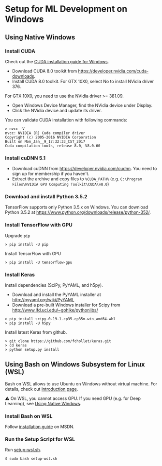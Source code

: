 # Setup for ML Development on Windows

## Using Native Windows

### Install CUDA
Check out the [CUDA installation guide for Windows](http://docs.nvidia.com/cuda/cuda-installation-guide-linux/#axzz4VZnqTJ2A).
* Download CUDA 8.0 toolkit from https://developer.nvidia.com/cuda-downloads.
* Install CUDA 8.0 toolkit. For GTX 10X0, select No to install NVidia driver 376.

For GTX 10X0, you need to use the NVidia driver >= 381.09.
* Open Windows Device Manager, find the NVidia device under Display.
* Click the NVidia device and update its driver.

You can validate CUDA installation with following commands:
```
> nvcc -V
nvcc: NVIDIA (R) Cuda compiler driver
Copyright (c) 2005-2016 NVIDIA Corporation
Built on Mon_Jan__9_17:32:33_CST_2017
Cuda compilation tools, release 8.0, V8.0.60
```

### Install cuDNN 5.1
* Download cuDNN from https://developer.nvidia.com/cudnn. You need to sign up for membership if you haven't.
* Extract the archive and copy files to `%CUDA_PATH%` (e.g. `C:\Program Files\NVIDIA GPU Computing Toolkit\CUDA\v8.0`)

### Download and install Python 3.5.2
TensorFlow supports only Python 3.5.x on Windows. You can download Python 3.5.2 at https://www.python.org/downloads/release/python-352/.

### Install TensorFlow with GPU
Upgrade `pip`
```
> pip install -U pip
```

Install TensorFlow with GPU
```
> pip install -U tensorflow-gpu
```

### Install Keras
Install dependencies (SciPy, PyYAML, and h5py).
* Download and install the PyYAML installer at http://pyyaml.org/wiki/PyYAML
* Download a pre-built Windows installer for Scipy from http://www.lfd.uci.edu/~gohlke/pythonlibs/
```
> pip install scipy-0.19.1-cp35-cp35m-win_amd64.whl
> pip install -U h5py
```

Install latest Keras from github.
```
> git clone https://github.com/fchollet/keras.git
> cd keras
> python setup.py install
```

## Using Bash on Windows Subsystem for Linux (WSL)
Bash on WSL allows to use Ubuntu on Windows without virtual machine. For details, check out [introduction page](https://msdn.microsoft.com/en-us/commandline/wsl/about).

:warning: On WSL, you cannot access GPU. If you need GPU (e.g. for Deep Learning), see [Using Native Windows](#using-native-windows).

### Install Bash on WSL
Follow [installation guide](https://msdn.microsoft.com/en-us/commandline/wsl/install_guide) on MSDN.

### Run the Setup Script for WSL
Run [setup-wsl.sh](setup-wsl.sh).
```
$ sudo bash setup-wsl.sh
```
